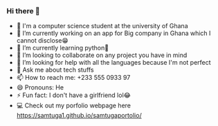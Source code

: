 ### Hi there 👋

- 🏫 I'm a computer science student at the university of Ghana
- 🔭 I’m currently working on an app for Big company in Ghana which I cannot disclose😁
- 🌱 I’m currently learning python🐍
- 👯 I’m looking to collaborate on any project you have in mind
- 🤔 I’m looking for help with all the languages because I'm not perfect
- 💬 Ask me about tech stuffs
- 📫 How to reach me: +233 555 0933 97
- 😄 Pronouns: He
- ⚡ Fun fact: I don't have a girlfriend lol😂
- 💻 Check out my porfolio webpage here https://samtuga1.github.io/samtugaportolio/
